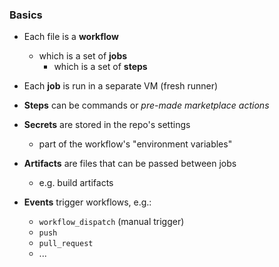 
### Basics

- Each file is a **workflow**
  - which is a set of **jobs**
    - which is a set of **steps**

- Each **job** is run in a separate VM (fresh runner)
- **Steps** can be commands or *pre-made marketplace actions*
- **Secrets** are stored in the repo's settings
  - part of the workflow's "environment variables"
- **Artifacts** are files that can be passed between jobs
  - e.g. build artifacts
- **Events** trigger workflows, e.g.:
  - `workflow_dispatch` (manual trigger)
  - `push`
  - `pull_request`
  - ...

